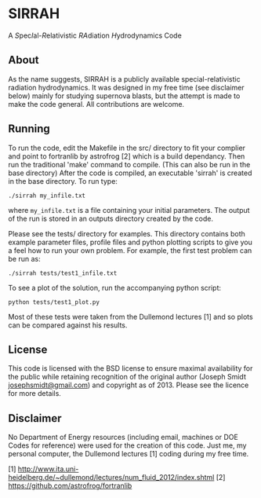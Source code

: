 SIRRAH
====== 

A *S*pec*I*al-*R*elativistic *RA*diation *H*ydrodynamics Code

About
-----

As the name suggests, SIRRAH is a publicly available special-relativistic
radiation hydrodynamics. It was designed in my free time (see disclaimer below)
mainly for studying supernova blasts, but the attempt is made to make the code
general. All contributions are welcome.

Running
-------

To run the code, edit the Makefile in the src/ directory to fit your complier
and point to fortranlib by astrofrog [2] which is a build dependancy.  Then run
the traditional 'make' command to compile. (This can also be run in the base
directory) After the code is compiled, an executable 'sirrah' is created in the
base directory. To run type:

    ./sirrah my_infile.txt

where `my_infile.txt` is a file containing your initial parameters. The output
of the run is stored in an outputs directory created by the code.

Please see the tests/ directory for examples. This directory contains both
example parameter files, profile files and python plotting scripts to give you
a feel how to run your own problem. For example, the first test problem can be run as:

    ./sirrah tests/test1_infile.txt

To see a plot of the solution, run the accompanying python script:

    python tests/test1_plot.py 

Most of these tests were taken from the Dullemond lectures [1] and so plots can
be compared against his results. 

License
-------

This code is licensed with the BSD license to ensure maximal availability for
the public while retaining recognition of the original author (Joseph Smidt
<josephsmidt@gmail.com>) and copyright as of 2013. Please see the licence for
more details.

Disclaimer
----------

No Department of Energy resources (including email, machines or DOE Codes for
reference) were used for the creation of this code. Just me, my personal
computer, the Dullemond lectures [1] coding during my free time.

[1] http://www.ita.uni-heidelberg.de/~dullemond/lectures/num_fluid_2012/index.shtml
[2] https://github.com/astrofrog/fortranlib

